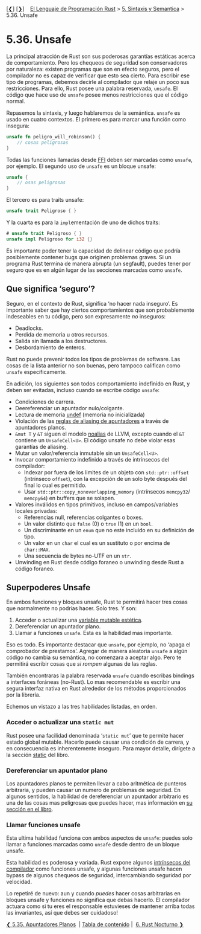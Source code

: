[[❮]](ch05-35-raw-pointers.md)
[[❯]](ch06-00-nightly-rust.md)
&nbsp;&nbsp;
[El Lenguaje de Programación Rust](_index.md) >
[5. Sintaxis y Semantica](ch05-00-syntax-and-semantics.md) > 5.36. Unsafe

# 5.36. Unsafe

La principal atracción de Rust son sus poderosas garantías estáticas acerca de
comportamiento. Pero los chequeos de seguridad son conservadores por naturaleza:
existen programas que son en efecto seguros, pero el compilador no es capaz de
verificar que esto sea cierto. Para escribir ese tipo de programas, debemos
decirle al compilador que relaje un poco sus restricciones. Para ello, Rust
posee una palabra reservada, `unsafe`. El código que hace uso de `unsafe` posee
menos restricciones que el código normal.

Repasemos la sintaxis, y luego hablaremos de la semántica. `unsafe` es usado en
cuatro contextos. El primero es para marcar una función como insegura:

```rust
unsafe fn peligro_will_robinson() {
    // cosas peligrosas
}
```

Todas las funciones llamadas desde [FFI][ffi] deben ser marcadas como `unsafe`,
por ejemplo. El segundo uso de `unsafe` es un bloque unsafe:

[ffi]: ffi.html

```rust
unsafe {
    // osas peligrosas
}
```

El tercero es para traits unsafe:

```rust
unsafe trait Peligroso { }
```

Y la cuarta es para la `impl`ementación de uno de dichos traits:


```rust
# unsafe trait Peligroso { }
unsafe impl Peligroso for i32 {}
```

Es importante poder tener la capacidad de delinear código que podría
posiblemente contener bugs que originen problemas graves. Si un programa Rust
termina de manera abrupta (un segfault), puedes tener por seguro que es en algún
lugar de las secciones marcadas como `unsafe`.

## Que significa ‘seguro’?

Seguro, en el contexto de Rust, significa ‘no hacer nada inseguro’. Es
importante saber que hay ciertos comportamientos que son probablemente
indeseables en tu código, pero son expresamente _no_ inseguros:

* Deadlocks.
* Perdida de memoria u otros recursos.
* Salida sin llamada a los destructores.
* Desbordamiento de enteros.

Rust no puede prevenir todos los tipos de problemas de software. Las cosas de la
lista anterior no son buenas, pero tampoco califican como `unsafe`
específicamente.

En adición, los siguientes son todos comportamiento indefinido en Rust, y deben
ser evitadas, incluso cuando se escribe código `unsafe`:

* Condiciones de carrera.
* Deereferenciar un apuntador nulo/colgante.
* Lectura de memoria [undef][undef] (memoria no inicializada)
* Violación de las [reglas de aliasing de apuntadores][aliasing] a través de
apuntadores planos.
* `&mut T` y `&T` siguen el modelo [noalias][noalias] de LLVM, excepto cuando el
`&T` contiene un `UnsafeCell<U>`. El código unsafe no debe violar esas garantías
de aliasing.
* Mutar un valor/referencia inmutable sin un `UnsafeCell<U>`.
* Invocar comportamiento indefinido a través de intrínsecos del compilador:
  * Indexar por fuera de los limites de un objeto con `std::ptr::offset`
(intrínseco `offset`), con la excepción de un solo byte después del final lo
cual es permitido.
  * Usar `std::ptr::copy_nonoverlapping_memory` (intrínsecos `memcpy32`/
`memcpy64`) en buffers que se solapen.
* Valores inválidos en tipos primitivos, incluso en campos/variables locales
privadas:
  * Referencias null, referencias colgantes o boxes.
  * Un valor distinto que `false` (0) o `true` (1) en un `bool`.
  * Un discriminante en un `enum` que no este incluido en su definición de tipo.
  * Un valor en un `char` el cual es un sustituto o por encima de `char::MAX`.
  * Una secuencia de bytes no-UTF en un `str`.
* Unwinding en Rust desde código foraneo o unwinding desde Rust a código
foraneo.

[noalias]: http://llvm.org/docs/LangRef.html#noalias
[undef]: http://llvm.org/docs/LangRef.html#undefined-values
[aliasing]: http://llvm.org/docs/LangRef.html#pointer-aliasing-rules

## Superpoderes Unsafe

En ambos funciones y bloques unsafe, Rust te permitirá hacer tres cosas que
normalmente no podrías hacer. Solo tres. Y son:

1. Acceder o actualizar una [variable mutable estética][static].
2. Dereferenciar un apuntador plano.
3. Llamar a funciones `unsafe`. Esta es la habilidad mas importante.

Eso es todo. Es importante destacar que `unsafe`, por ejemplo, no ‘apaga el
comprobador de prestamos’. Agregar de manera aleatoria `unsafe` a algún código
no cambia su semántica, no comenzara a aceptar algo. Pero te permitirá escribir
cosas que _si rompen_ algunas de las reglas.

También encontraras la palabra reservada `unsafe` cuando escribas bindings a
interfaces foráneas (no-Rust). Lo mas recomendable es escribir una segura
interfaz nativa en Rust alrededor de los métodos proporcionados por la librería.

Echemos un vistazo a las tres habilidades listadas, en orden.

### Acceder o actualizar una `static mut`

Rust posee una facilidad denominada ‘`static mut`’ que te permite hacer estado
global mutable. Hacerlo puede causar una condición de carrera, y en consecuencia
es inherentemente inseguro. Para mayor detalle, dirígete a la sección
[static][static] del libro.

[static]: const-and-static.html#static

### Dereferenciar un apuntador plano

Los apuntadores planos te permiten llevar a cabo aritmética de punteros
arbitraria, y pueden causar un numero de problemas de seguridad. En algunos
sentidos, la habilidad de dereferenciar un apuntador arbitrario es una de las
cosas mas peligrosas que puedes hacer, mas información en
[su sección en el libro][rawpointers].

[rawpointers]: raw-pointers.html

### Llamar funciones unsafe

Esta ultima habilidad funciona con ambos aspectos de `unsafe`: puedes solo
llamar a funciones marcadas como `unsafe` desde dentro de un bloque unsafe.

Esta habilidad es poderosa y variada. Rust expone algunos [intrínsecos del
compilador][intrinsics] como funciones unsafe, y algunas funciones unsafe hacen
bypass de algunos chequeos de seguridad, intercambiando seguridad por velocidad.

Lo repetiré de nuevo: aun y cuando _puedes_ hacer cosas arbitrarias en bloques
unsafe y funciones no significa que debas hacerlo. El compilador actuara como si
tu eres el responsable estuvieses de mantener arriba todas las invariantes, así
que debes ser cuidadoso!

[intrinsics]: intrinsics.html

[❮ 5.35. Apuntadores Planos](ch05-35-raw-pointers.md)
&nbsp;|&nbsp;[Tabla de contenido](_index.md)&nbsp;|&nbsp;
[6. Rust Nocturno ❯](ch06-00-nightly-rust.md)
